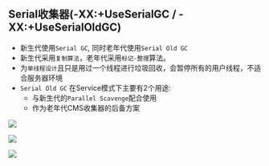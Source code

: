 ## Serial收集器(-XX:+UseSerialGC / -XX:+UseSerialOldGC)

- 新生代使用`Serial GC`, 同时老年代使用`Serial Old GC`
- 新生代采用`复制算法`，老年代采用`标记-整理`算法。
- 为`单线程设计`且只是用过一个线程进行垃圾回收，会暂停所有的用户线程，不适合服务器环境
- `Serial Old GC`  在Service模式下主要有2个用途:
  - 与新生代的`Parallel Scavenge`配合使用
  - 作为老年代CMS收集器的后备方案

![](https://youpaiyun.zongqilive.cn/image/20200425145826.png)



![](https://youpaiyun.zongqilive.cn/image/20200608185229.png)

![](https://youpaiyun.zongqilive.cn/image/20200608185256.png)



















